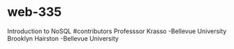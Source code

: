 # web-335
Introduction to NoSQL
#contributors
Professsor Krasso -Bellevue University
Brooklyn Hairston -Bellevue University

